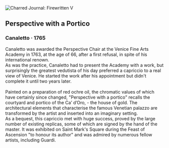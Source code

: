 <div class="artwork-of-the-day">
  <div class="container">
    <div class="img-wrapper">
      <img
        src="https://uploads4.wikiart.org/00364/images/canaletto/perspective-view-with-portico-jpg-large.jpg!Large.jpg"
        alt="Charred Journal: Firewritten V" />
    </div>
    <div class="artwork-detail">
      <div class="artwork-origin"> 
        <h2 class="artwork-name">Perspective with a Portico</h2>
        <h3 class="artist">
          Canaletto
                    ·  1765
        </h3>
      </div>
      <p class="description">
        <span class="artwork-description-text ng-binding" ng-bind-html="viewModel.ArtworkOfTheDay.Description | unsafe">Canaletto was awarded the Perspective Chair at the Venice Fine Arts Academy in 1763, at the age of 66, after a first refusal, in spite of his international renown.
<br>As was the practice, Canaletto had to present the Academy with a work, but surprisingly the greatest vedutista of his day preferred a capriccio to a real view of Venice. He started the work after his appointment but didn't complete it until two years later.
<br>
<br>Painted on a preparation of red ochre oil, the chromatic values of which have certainly since changed, "Perspective with a portico" recalls the courtyard and portico of the Ca’ d’Oro, - the house of gold. The architectural elements that characterise the famous Venetian palazzo are transformed by the artist and inserted into an imaginary setting.
<br>As a bequest, this capriccio met with huge success, proved by the large number of existing replicas, some of which are signed by the hand of the master. It was exhibited on Saint Mark's Square during the Feast of Ascension "to honour its author" and was admired by numerous fellow artists, including Guardi. </span>
                        <div class="text-shadow-container" ng-show="showShadow" style=""></div>
      </p>
    </div>
  </div>

</div>
